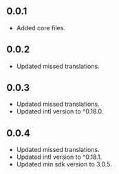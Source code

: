## 0.0.1

* Added core files.

## 0.0.2

* Updated missed translations.

## 0.0.3

* Updated missed translations.
* Updated intl version to ^0.18.0.

## 0.0.4

* Updated missed translations.
* Updated intl version to ^0.18.1.
* Updated min sdk version to 3.0.5.
